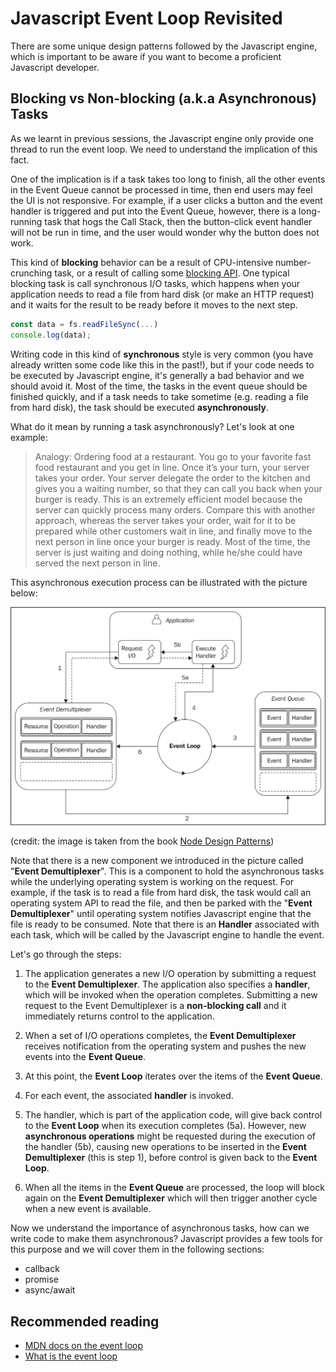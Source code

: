 # Javascript Event Loop Revisited

There are some unique design patterns followed by the Javascript engine, which is important to be aware if you want to become a proficient Javascript developer.

## Blocking vs Non-blocking (a.k.a Asynchronous) Tasks

As we learnt in previous sessions, the Javascript engine only provide one thread to run the event loop. We need to understand the implication of this fact.

One of the implication is if a task takes too long to finish, all the other events in the Event Queue cannot be processed in time, then end users may feel the UI is not responsive. For example, if a user clicks a button and the event handler is triggered and put into the Event Queue, however, there is a long-running task that hogs the Call Stack, then the button-click event handler will not be run in time, and the user would wonder why the button does not work.

This kind of **blocking** behavior can be a result of CPU-intensive number-crunching task, or a result of calling some [blocking API](https://nodejs.org/en/docs/guides/blocking-vs-non-blocking/). One typical blocking task is call synchronous I/O tasks, which happens when your application needs to read a file from hard disk (or make an HTTP request) and it waits for the result to be ready before it moves to the next step.

```javascript
const data = fs.readFileSync(...)
console.log(data);
```

Writing code in this kind of **synchronous** style is very common (you have already written some code like this in the past!), but if your code needs to be executed by Javascript engine, it's generally a bad behavior and we should avoid it. Most of the time, the tasks in the event queue should be finished quickly, and if a task needs to take sometime (e.g. reading a file from hard disk), the task should be executed **asynchronously**.

What do it mean by running a task asynchronously? Let's look at one example:
> Analogy: Ordering food at a restaurant. You go to your favorite fast food restaurant and you get in line. Once it’s your turn, your server takes your order. Your server delegate the order to the kitchen and gives you a waiting number, so that they can call you back when your burger is ready. This is an extremely efficient model because the server can quickly process many orders. Compare this with another approach, whereas the server takes your order, wait for it to be prepared while other customers wait in line, and finally move to the next person in line once your burger is ready. Most of the time, the server is just waiting and doing nothing, while he/she could have served the next person in line.

This asynchronous execution process can be illustrated with the picture below:

![The Reactor Pattern](../../../images/reactor_pattern.jpg)

(credit: the image is taken from the book [Node Design Patterns](https://www.packtpub.com/web-development/nodejs-design-patterns-second-edition))

Note that there is a new component we introduced in the picture called "**Event Demultiplexer**". This is a component to hold the asynchronous tasks while the underlying operating system is working on the request. For example, if the task is to read a file from hard disk, the task would call an operating system API to read the file, and then be parked with the "**Event Demultiplexer**" until operating system notifies Javascript engine that the file is ready to be consumed. Note that there is an **Handler** associated with each task, which will be called by the Javascript engine to handle the event.

Let's go through the steps:

1. The application generates a new I/O operation by submitting a request to the **Event Demultiplexer**. The application also specifies a **handler**, which will be invoked when the operation completes. Submitting a new request to the Event Demultiplexer is a **non-blocking call** and it immediately returns control to the application.

2. When a set of I/O operations completes, the **Event Demultiplexer** receives notification from the operating system and pushes the new events into the **Event Queue**.

3. At this point, the **Event Loop** iterates over the items of the **Event Queue**.

4. For each event, the associated **handler** is invoked.

5. The handler, which is part of the application code, will give back control to the **Event Loop** when its execution completes (5a). However, new **asynchronous operations** might be requested during the execution of the handler (5b), causing new operations to be inserted in the **Event Demultiplexer** (this is step 1), before control is given back to the **Event Loop**.

6. When all the items in the **Event Queue** are processed, the loop will block again on the **Event Demultiplexer** which will then trigger another cycle when a new event is available.

Now we understand the importance of asynchronous tasks, how can we write code to make them asynchronous? Javascript provides a few tools for this purpose and we will cover them in the following sections:

- callback
- promise
- async/await

## Recommended reading

- [MDN docs on the event loop](https://developer.mozilla.org/en-US/docs/Web/JavaScript/EventLoop)
- [What is the event loop](https://hackernoon.com/understanding-js-the-event-loop-959beae3ac40)
